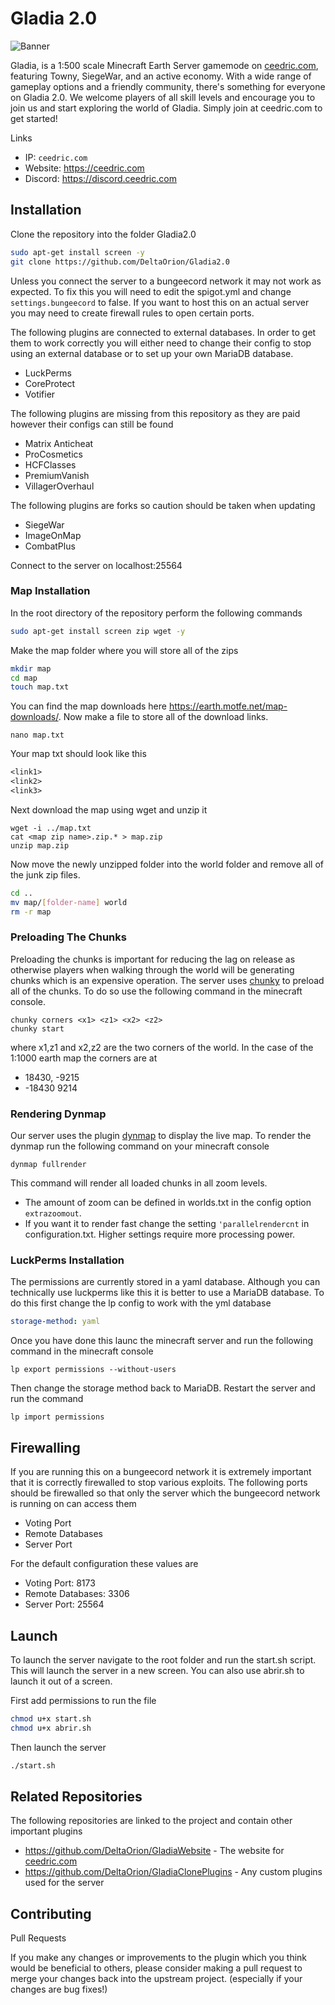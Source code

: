 # Gladia 2.0

![Banner](https://github.com/DeltaOrion/Gladia2.0/blob/master/branding/Banner.png?raw=true)

Gladia, is a 1:500 scale Minecraft Earth Server gamemode on <a href="https://ceedric.com">ceedric.com</a>, featuring Towny, SiegeWar, and an active economy. With a wide range of gameplay options and a friendly community, there's something for everyone on Gladia 2.0. We welcome players of all skill levels and encourage you to join us and start exploring the world of Gladia. Simply join at ceedric.com to get started!

Links
- IP: `ceedric.com`
- Website: <a href="https://ceedric.com">https://ceedric.com</a>
- Discord: <a href="https://discord.ceedric.com">https://discord.ceedric.com</a>

## Installation

Clone the repository into the folder Gladia2.0
```sh
sudo apt-get install screen -y
git clone https://github.com/DeltaOrion/Gladia2.0
```

Unless you connect the server to a bungeecord network it may not work as expected. To fix this you will need to edit the spigot.yml and change `settings.bungeecord` to false. If you want to host this on an actual server you may need to create firewall rules to open certain ports.


The following plugins are connected to external databases. In order to get them to work correctly you will either need to change their config to stop using an external database or to set up your own MariaDB database.
  - LuckPerms
  - CoreProtect
  - Votifier

The following plugins are missing from this repository as they are paid however their configs can still be found
  - Matrix Anticheat
  - ProCosmetics
  - HCFClasses
  - PremiumVanish
  - VillagerOverhaul

The following plugins are forks so caution should be taken when updating
  - SiegeWar
  - ImageOnMap
  - CombatPlus

Connect to the server on localhost:25564

### Map Installation

In the root directory of the repository perform the following commands

```sh
sudo apt-get install screen zip wget -y
```

Make the map folder where you will store all of the zips

```sh
mkdir map
cd map
touch map.txt
```

You can find the map downloads here https://earth.motfe.net/map-downloads/. Now make a file to store all of the download links.

```
nano map.txt 
```

Your map txt should look like this

```txt
<link1>
<link2>
<link3>
```

Next download the map using wget and unzip it

```
wget -i ../map.txt
cat <map zip name>.zip.* > map.zip
unzip map.zip
```

Now move the newly unzipped folder into the world folder and remove all of the junk zip files.
```sh
cd ..
mv map/[folder-name] world
rm -r map
```

### Preloading The Chunks

Preloading the chunks is important for reducing the lag on release as otherwise players when walking through the world will be generating chunks which is an expensive operation. The server uses <a href="https://www.spigotmc.org/resources/chunky.81534/">chunky</a> to preload all of the chunks. To do so  use the following command in the minecraft console.

```
chunky corners <x1> <z1> <x2> <z2>
chunky start
```

where x1,z1 and x2,z2 are the two corners of the world. In the case of the 1:1000 earth map the corners are at
  - 18430, -9215
  - -18430 9214


### Rendering Dynmap

Our server uses the plugin <a href="https://github.com/webbukkit/dynmap">dynmap</a> to display the live map. To render the dynmap run the following command on your minecraft console
```
dynmap fullrender
```
This command will render all loaded chunks in all zoom levels.
- The amount of zoom can be defined in worlds.txt in the config option `extrazoomout`. 
- If you want it to render fast change the setting `'parallelrendercnt` in configuration.txt. Higher settings require more processing power.

### LuckPerms Installation

The permissions are currently stored in a yaml database. Although you can technically use luckperms like this it is better to use a MariaDB database. To do this first change the lp config to work with the yml database

```yml
storage-method: yaml
```

Once you have done this launc the minecraft server and run the following command in the minecraft console

```
lp export permissions --without-users
```

Then change the storage method back to MariaDB. Restart the server and run the command

```
lp import permissions
```

## Firewalling 

If you are running this on a bungeecord network it is extremely important that it is correctly firewalled to stop various exploits. The following ports should be firewalled so that only the server which the bungeecord network is running on can access them

  - Voting Port
  - Remote Databases
  - Server Port

For the default configuration these values are
  - Voting Port: 8173
  - Remote Databases: 3306
  - Server Port: 25564

## Launch

To launch the server navigate to the root folder and run the start.sh script. This will launch the server in a new screen. You can also use abrir.sh to launch it out of a screen.

First add permissions to run the file
```sh
chmod u+x start.sh
chmod u+x abrir.sh
```

Then launch the server

```sh
./start.sh
```

## Related Repositories

The following repositories are linked to the project and contain other important plugins
- https://github.com/DeltaOrion/GladiaWebsite - The website for <a href="https://www.ceedric.com">ceedric.com</a>
- https://github.com/DeltaOrion/GladiaClonePlugins - Any custom plugins used for the server

## Contributing

Pull Requests

If you make any changes or improvements to the plugin which you think would be beneficial to others, please consider making a pull request to merge your changes back into the upstream project. (especially if your changes are bug fixes!)
